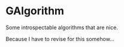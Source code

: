 # GAlgorithm

Some introspectable algorithms that are nice.

Because I have to revise for this somehow...
